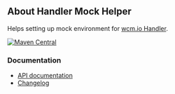 ## About Handler Mock Helper

Helps setting up mock environment for [wcm.io Handler][handler].

[![Maven Central](https://maven-badges.herokuapp.com/maven-central/io.wcm/io.wcm.testing.wcm-io-mock.handler/badge.svg)](https://maven-badges.herokuapp.com/maven-central/io.wcm/io.wcm.testing.wcm-io-mock.handler)


### Documentation

* [API documentation](apidocs/)
* [Changelog](changes-report.html)


[handler]: http://wcm.io/handler/
